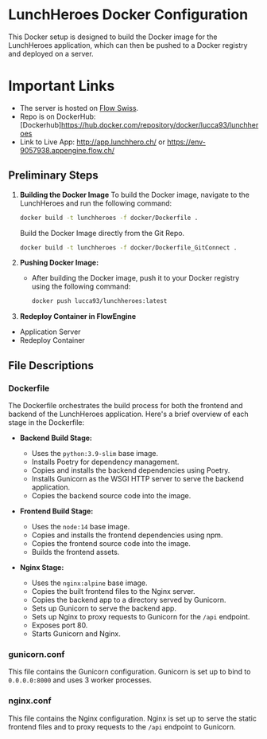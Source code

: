 # LunchHeroes Docker Configuration

This Docker setup is designed to build the Docker image for the LunchHeroes application, which can then be pushed to a Docker registry and deployed on a server.

# Important Links
   - The server is hosted on [Flow Swiss](https://my.flow.swiss/).
   - Repo is on DockerHub: [Dockerhub]https://hub.docker.com/repository/docker/lucca93/lunchheroes
   - Link to Live App: http://app.lunchhero.ch/ or https://env-9057938.appengine.flow.ch/ 


## Preliminary Steps

1. **Building the Docker Image**
    To build the Docker image, navigate to the LunchHeroes and run the following command:
    ```bash
    docker build -t lunchheroes -f docker/Dockerfile .
    ```
    Build the Docker Image directly from the Git Repo.
    ```bash
    docker build -t lunchheroes -f docker/Dockerfile_GitConnect .
    ```

2. **Pushing Docker Image:**
   - After building the Docker image, push it to your Docker registry using the following command:
     ```bash
     docker push lucca93/lunchheroes:latest
     ```
3. **Redeploy Container in FlowEngine**
  - Application Server
  - Redeploy Container


## File Descriptions

### Dockerfile

The Dockerfile orchestrates the build process for both the frontend and backend of the LunchHeroes application. Here's a brief overview of each stage in the Dockerfile:

- **Backend Build Stage:**
  - Uses the `python:3.9-slim` base image.
  - Installs Poetry for dependency management.
  - Copies and installs the backend dependencies using Poetry.
  - Installs Gunicorn as the WSGI HTTP server to serve the backend application.
  - Copies the backend source code into the image.

- **Frontend Build Stage:**
  - Uses the `node:14` base image.
  - Copies and installs the frontend dependencies using npm.
  - Copies the frontend source code into the image.
  - Builds the frontend assets.

- **Nginx Stage:**
  - Uses the `nginx:alpine` base image.
  - Copies the built frontend files to the Nginx server.
  - Copies the backend app to a directory served by Gunicorn.
  - Sets up Gunicorn to serve the backend app.
  - Sets up Nginx to proxy requests to Gunicorn for the `/api` endpoint.
  - Exposes port 80.
  - Starts Gunicorn and Nginx.

### gunicorn.conf

This file contains the Gunicorn configuration. Gunicorn is set up to bind to `0.0.0.0:8000` and uses 3 worker processes.

### nginx.conf

This file contains the Nginx configuration. Nginx is set up to serve the static frontend files and to proxy requests to the `/api` endpoint to Gunicorn.


